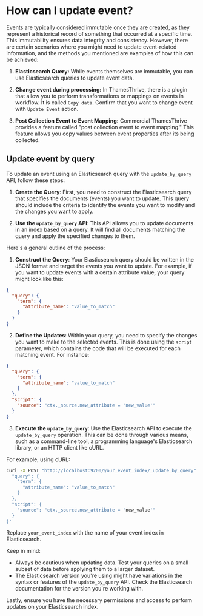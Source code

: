 # How can I update event?

Events are typically considered immutable once they are created, as they represent a historical record of something that
occurred at a specific time. This immutability ensures data integrity and consistency. However, there are certain
scenarios where you might need to update event-related information, and the methods you mentioned are examples of how
this can be achieved:

1. **Elasticsearch Query:** While events themselves are immutable, you can use Elasticsearch queries to update event
   data.

2. **Change event during processing:** In ThamesThrive, there is a plugin that allow you to perform transformations or
   mappings on events in workflow. It is called `Copy data`. Confirm that you want to change event with `Update Event`
   action.

3. **Post Collection Event to Event Mapping:** Commercial ThamesThrive provides a feature called "post collection event to
   event mapping." This feature allows you copy values between event properties after its being collected.

## Update event by query

To update an event using an Elasticsearch query with the `update_by_query` API, follow these steps:

1. **Create the Query**: First, you need to construct the Elasticsearch query that specifies the documents (events) you
   want to update. This query should include the criteria to identify the events you want to modify and the changes you
   want to apply.

2. **Use the `update_by_query` API**: This API allows you to update documents in an index based on a query. It will find
   all documents matching the query and apply the specified changes to them.

Here's a general outline of the process:

1. **Construct the Query**: Your Elasticsearch query should be written in the JSON format and target the events you want
   to update. For example, if you want to update events with a certain attribute value, your query might look like this:

```json
{
  "query": {
    "term": {
      "attribute_name": "value_to_match"
    }
  }
}
```

2. **Define the Updates**: Within your query, you need to specify the changes you want to make to the selected events.
   This is done using the `script` parameter, which contains the code that will be executed for each matching event. For
   instance:

```json
{
  "query": {
    "term": {
      "attribute_name": "value_to_match"
    }
  },
  "script": {
    "source": "ctx._source.new_attribute = 'new_value'"
  }
}
```

3. **Execute the `update_by_query`**: Use the Elasticsearch API to execute the `update_by_query` operation. This can be
   done through various means, such as a command-line tool, a programming language's Elasticsearch library, or an HTTP
   client like cURL.

For example, using cURL:

```bash
curl -X POST "http://localhost:9200/your_event_index/_update_by_query" -H "Content-Type: application/json" -d '{
  "query": {
    "term": {
      "attribute_name": "value_to_match"
    }
  },
  "script": {
    "source": "ctx._source.new_attribute = 'new_value'"
  }
}'
```

Replace `your_event_index` with the name of your event index in Elasticsearch.

Keep in mind:

- Always be cautious when updating data. Test your queries on a small subset of data before applying them to a larger
  dataset.
- The Elasticsearch version you're using might have variations in the syntax or features of the `update_by_query` API.
  Check the Elasticsearch documentation for the version you're working with.

Lastly, ensure you have the necessary permissions and access to perform updates on your Elasticsearch index.
